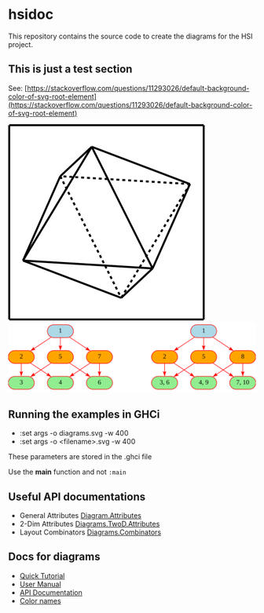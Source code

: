 # hsidoc

This repository contains the source code to create the diagrams for the HSI project.

## This is just a test section

See: [https://stackoverflow.com/questions/11293026/default-background-color-of-svg-root-element](https://stackoverflow.com/questions/11293026/default-background-color-of-svg-root-element)

<img src="./temp/okta2.svg"/>
<img src="Preorder.svg"/>

## Running the examples in GHCi

* :set args -o diagrams.svg -w 400
* :set args -o \<filename\>.svg -w 400

These parameters are stored in the .ghci file

Use the **main** function and not `:main`

## Useful API documentations

* General Attributes [Diagram.Attributes](https://diagrams.github.io/haddock/diagrams-lib/Diagrams-Attributes.html)
* 2-Dim Attributes [Diagrams.TwoD.Attributes](https://diagrams.github.io/haddock/diagrams-lib/Diagrams-TwoD-Attributes.html)
* Layout Combinators [Diagrams.Combinators](https://diagrams.github.io/haddock/diagrams-lib/Diagrams-Combinators.html)

## Docs for diagrams

* [Quick Tutorial](https://diagrams.github.io/doc/quickstart.html)
* [User Manual](https://diagrams.github.io/doc/manual.html)
* [API Documentation](https://diagrams.github.io/haddock/index.html)
* [Color names](https://hackage.haskell.org/package/colour-2.3.6/docs/Data-Colour-Names.html)
